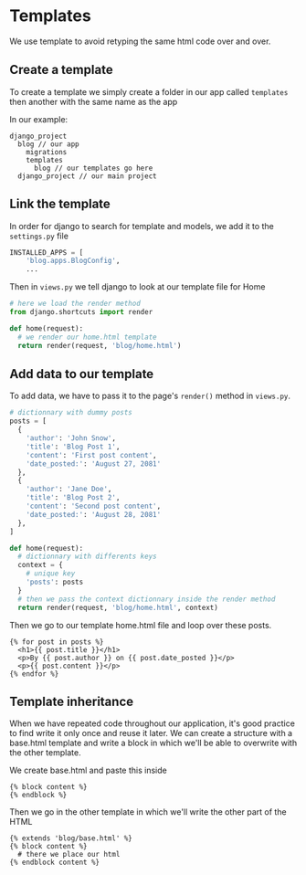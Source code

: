 # Templates

We use template to avoid retyping the same html code over and over.

## Create a template

To create a template we simply create a folder in our app called `templates` then another with the same name as the app

In our example:

```text
django_project
  blog // our app
    migrations
    templates
      blog // our templates go here
  django_project // our main project
```

## Link the template

In order for django to search for template and models, we add it to the `settings.py` file

```python
INSTALLED_APPS = [
    'blog.apps.BlogConfig',
    ...
```

Then in `views.py` we tell django to look at our template file for Home

```python
# here we load the render method
from django.shortcuts import render

def home(request):
  # we render our home.html template
  return render(request, 'blog/home.html')
```

## Add data to our template

To add data, we have to pass it to the page's `render()` method in `views.py`.

```python
# dictionnary with dummy posts
posts = [
  {
    'author': 'John Snow',
    'title': 'Blog Post 1',
    'content': 'First post content',
    'date_posted:': 'August 27, 2081'
  },
  {
    'author': 'Jane Doe',
    'title': 'Blog Post 2',
    'content': 'Second post content',
    'date_posted:': 'August 28, 2081'
  },
]

def home(request):
  # dictionnary with differents keys
  context = {
    # unique key
    'posts': posts
  }
  # then we pass the context dictionnary inside the render method
  return render(request, 'blog/home.html', context)
```

Then we go to our template home.html file and loop over these posts.

```htmldjango
{% for post in posts %}
  <h1>{{ post.title }}</h1>
  <p>By {{ post.author }} on {{ post.date_posted }}</p>
  <p>{{ post.content }}</p>
{% endfor %}
```

## Template inheritance

When we have repeated code throughout our application, it's good practice to find write it only once and reuse it later.
We can create a structure with a base.html template and write a block in which we'll be able to overwrite with the other template.

We create base.html and paste this inside

```htmldjango
{% block content %}
{% endblock %}
```

Then we go in the other template in which we'll write the other part of the HTML

```htmldjango
{% extends 'blog/base.html' %}
{% block content %}
  # there we place our html
{% endblock content %}
```
